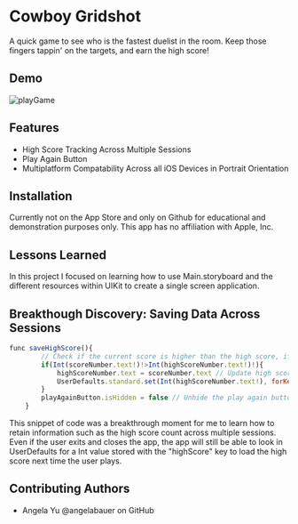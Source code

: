 
# Cowboy Gridshot

A quick game to see who is the fastest duelist in the room. Keep those fingers tappin' on the targets, and earn the high score!

## Demo

![playGame](https://user-images.githubusercontent.com/60119119/186048723-19ba3eda-ebba-4842-93d5-625eadc060cd.gif)


## Features

- High Score Tracking Across Multiple Sessions
- Play Again Button
- Multiplatform Compatability Across all iOS Devices in Portrait Orientation


## Installation

Currently not on the App Store and only on Github for educational and demonstration purposes only. This app has no affiliation with Apple, Inc.
## Lessons Learned

In this project I focused on learning how to use Main.storyboard and the different resources within UIKit to create a single screen application. 
## Breakthough Discovery: Saving Data Across Sessions

```javascript
func saveHighScore(){
        // Check if the current score is higher than the high score, if so update high score and remember it
        if(Int(scoreNumber.text!)!>Int(highScoreNumber.text!)!){
            highScoreNumber.text = scoreNumber.text // Update high score text display
            UserDefaults.standard.set(Int(highScoreNumber.text!), forKey: "highScore") // Store high score for loading later if session ends
        }
        playAgainButton.isHidden = false // Unhide the play again button
    }
```

This snippet of code was a breakthrough moment for me to learn how to retain information such as the high score count across multiple sessions. Even if the user exits and closes the app, the app will still be able to look in UserDefaults for a Int value stored with the "highScore" key to load the high score next time the user plays.

## Contributing Authors
- Angela Yu @angelabauer on GitHub
